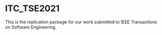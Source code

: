 # ITC_TSE2021
This is the replication package for our work submitted to IEEE Transactions on Software Engineering.

